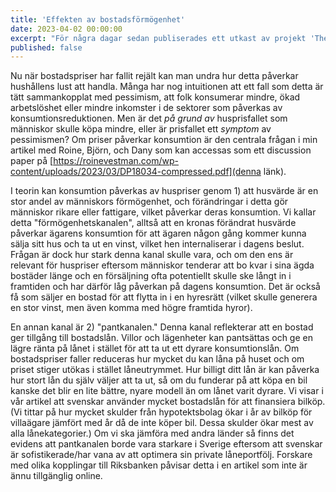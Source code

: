 ```yaml
---
title: 'Effekten av bostadsförmögenhet'
date: 2023-04-02 00:00:00
excerpt: "För några dagar sedan publiserades ett utkast av projekt 'The Housing Wealth Effect: Quasi-Experimental Evidence.' Här kommer en text på svenska vad den handlar om."
published: false
---
```


Nu när bostadspriser har fallit rejält kan man undra hur detta påverkar hushållens lust att handla. Många har nog intuitionen att ett fall som detta är tätt sammankopplat med pessimism, att folk konsumerar mindre, ökad arbetslöshet eller mindre inkomster i de sektorer som påverkas av konsumtionsreduktionen. Men är det _på grund av_ husprisfallet som människor skulle köpa mindre, eller är prisfallet ett *symptom* av pessimismen? Om priser påverkar konsumtion är den centrala frågan i min artikel med Roine, Björn, och Dany som kan accessas som ett discussion paper på [https://roinevestman.com/wp-content/uploads/2023/03/DP18034-compressed.pdf](denna länk).

I teorin kan konsumtion påverkas av huspriser genom 1) att husvärde är en stor andel av människors förmögenhet, och förändringar i detta gör människor rikare eller fattigare, vilket påverkar deras konsumtion. Vi kallar detta "förmögenhetskanalen", alltså att en kronas förändrat husvärde påverkar ägarens konsumtion för att ägaren någon gång kommer kunna sälja sitt hus och ta ut en vinst, vilket hen internaliserar i dagens beslut. Frågan är dock hur stark denna kanal skulle vara, och om den ens är relevant för huspriser eftersom människor tenderar att bo kvar i sina ägda bostäder länge och en försäljning ofta potentiellt skulle ske långt in i framtiden och har därför låg påverkan på dagens konsumtion. Det är också få som säljer en bostad för att flytta in i en hyresrätt (vilket skulle generera en stor vinst, men även komma med högre framtida hyror).

En annan kanal är 2) "pantkanalen." Denna kanal reflekterar att en bostad ger tillgång till bostadslån. Villor och lägenheter kan pantsättas och ge en lägre ränta på lånet i stället för att ta ut ett dyrare konsumtionslån. Om bostadspriser faller reduceras hur mycket du kan låna på huset och om priset stiger utökas i stället låneutrymmet. Hur billigt ditt lån är kan påverka hur stort lån du själv väljer att ta ut, så om du funderar på att köpa en bil kanske det blir en lite bättre, nyare modell än om lånet varit dyrare. Vi visar i vår artikel att svenskar använder mycket bostadslån för att finansiera bilköp. (Vi tittar på hur mycket skulder från hypotektsbolag ökar i år av bilköp för villaägare jämfört med år då de inte köper bil. Dessa skulder ökar mest av alla lånekategorier.) Om vi ska jämföra med andra länder så finns det evidens att pantkanalen borde vara starkare i Sverige eftersom att svenskar är sofistikerade/har vana av att optimera sin private låneportfölj. Forskare med olika kopplingar till Riksbanken påvisar detta i en artikel som inte är ännu tillgänglig online.
